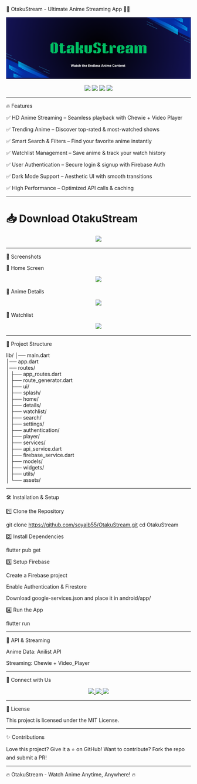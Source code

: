 🎌 OtakuStream - Ultimate Anime Streaming App 🎥🔥

<p align="center">
  <img src="https://raw.githubusercontent.com/shogan55/OtakuStream/main/assets/OtakuStream_20250327_181011_0000.png" width="700px" alt="OtakuStream Banner">
</p>  

<p align="center">
  <img src="https://img.shields.io/github/stars/shogan55/OtakuStream?style=for-the-badge&color=ffcc00&logo=github">
  <img src="https://img.shields.io/github/forks/shogan55/OtakuStream?style=for-the-badge&color=ff5733&logo=repo-forked">
  <img src="https://img.shields.io/github/issues/shogan55/OtakuStream?style=for-the-badge&color=ff0000&logo=bug">
  <img src="https://img.shields.io/github/LICENSE/shogan55/OtakuStream?style=for-the-badge&color=008000&logo=law"> 
</p>  

---


🔥 Features

✅ HD Anime Streaming – Seamless playback with Chewie + Video Player

✅ Trending Anime – Discover top-rated & most-watched shows

✅ Smart Search & Filters – Find your favorite anime instantly

✅ Watchlist Management – Save anime & track your watch history

✅ User Authentication – Secure login & signup with Firebase Auth

✅ Dark Mode Support – Aesthetic UI with smooth transitions

✅ High Performance – Optimized API calls & caching



---

# **📥 Download OtakuStream**

<p align="center">
  <a href="https://your-download-link.com">
    <img src="https://img.shields.io/badge/Download-OtakuStream-blue?style=for-the-badge&logo=google-drive">
  </a>
</p>  



---

🎨 Screenshots

📌 Home Screen

<p align="center">
  <img src="https://your-image-url.com" width="300px">
</p>  📌 Anime Details

<p align="center">
  <img src="https://your-image-url.com" width="300px">
</p>  📌 Watchlist

<p align="center">
  <img src="https://your-image-url.com" width="300px">
</p>


---

📂 Project Structure

lib/
│── main.dart                        
│── app.dart                          
│── routes/                          
│    ├── app_routes.dart             
│    ├── route_generator.dart       
│
├── ui/                             
│    ├── splash/                    
│    ├── home/                      
│    ├── details/                   
│    ├── watchlist/                 
│    ├── search/                    
│    ├── settings/                   
│    ├── authentication/             
│    ├── player/                     
│
├── services/                        
│    ├── api_service.dart            
│    ├── firebase_service.dart       
│
├── models/                          
│
├── widgets/                  
│
├── utils/                           
│
└── assets/


---

🛠 Installation & Setup

1️⃣ Clone the Repository

git clone https://github.com/soyaib55/OtakuStream.git cd OtakuStream

2️⃣ Install Dependencies

   flutter pub get

3️⃣ Setup Firebase

   Create a Firebase project

   Enable Authentication & Firestore

   Download google-services.json and place it in android/app/


4️⃣ Run the App

flutter run


---

📡 API & Streaming

Anime Data: Anilist API

Streaming: Chewie + Video_Player


---

🔗 Connect with Us

<p align="center">
  <a href="https://www.otakustream.com">
    <img src="https://img.shields.io/badge/Website-OtakuStream-blue?style=for-the-badge&logo=google-chrome">
  </a>
  <a href="https://twitter.com/OtakuStreamApp">
    <img src="https://img.shields.io/badge/Twitter-@OtakuStreamApp-blue?style=for-the-badge&logo=twitter">
  </a>
  <a href="https://instagram.com/OtakuStreamApp">
    <img src="https://img.shields.io/badge/Instagram-@OtakuStreamApp-orange?style=for-the-badge&logo=instagram">
  </a>
</p>  


---

📜 License

This project is licensed under the MIT License.


---

✨ Contributions

Love this project? Give it a ⭐ on GitHub!
Want to contribute? Fork the repo and submit a PR!



---

🔥 OtakuStream - Watch Anime Anytime, Anywhere! 🔥

